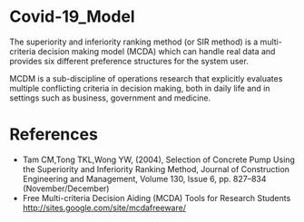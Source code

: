 # Covid-19_Model
The superiority and inferiority ranking method (or SIR method) is a multi-criteria decision making model (MCDA) which can handle real data and provides six different preference structures for the system user.
 
MCDM is a sub-discipline of operations research that explicitly evaluates multiple conflicting criteria in decision making, both in daily life and in settings such as business, government and medicine.
# References
* Tam CM,Tong TKL,Wong YW, (2004), Selection of Concrete Pump Using the Superiority and Inferiority Ranking Method, Journal of Construction Engineering and Management, Volume 130, Issue 6, pp. 827–834 (November/December)
* Free Multi-criteria Decision Aiding (MCDA) Tools for Research Students http://sites.google.com/site/mcdafreeware/
